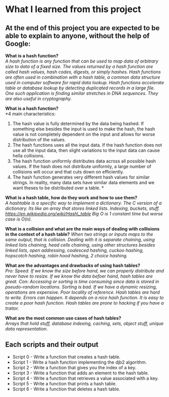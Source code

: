# What I learned from this project  
At the end of this project you are expected to be able to explain to anyone, without the help of Google:  
---   

**What is a hash function?**  
*A hash function is any function that can be used to map data of arbitrary size
to data of a fixed size. The values returned by a hash function are called hash
values, hash codes, digests, or simply hashes. Hash functions are often used in
combination with a hash table, a common data structure used in computer
software for rapid data lookup. Hash functions accelerate table or database
lookup by detecting duplicated records in a large file. One such application is
finding similar stretches in DNA sequences. They are also useful in
cryptography.*  


**What is a hash function?**  
*4 main characteristics:
1) The hash value is fully determined by the data being
hashed. If something else besides the input is used to make the hash, the hash
value is not completely dependent on the input and allows for worse
distribution of the values.
2) The hash functions uses all the input data. If the hash function does not
use all the input data, then slight variations to the input data can cause
hella collisions. 
3) The hash function uniformly distributes data across all possible hash
values. If the hash does not distribute uniformly, a large number of collisions
will occur and that cuts down on efficiently. 
4) The hash function generates very different hash values for similar strings.
In reality, many data sets have similar data elements and we want theses to be
distributed over a table. *  


**What is a hash table, how do they work and how to use them?**  
*A hashtable is a specific way to implement a dictionary.
The C version of a dictionary. 
Its like an array that stores linked lists. Indexing, buckets, stuff.
https://en.wikipedia.org/wiki/Hash\_table
Big O is 1 constant time but worse case is O(n).*  


**What is a collision and what are the main ways of dealing with collisions in the context of a hash table?** 
*When two strings or inputs maps to the same output, that is collision. Dealing
with it is separate chaining, using linked lists chaining, head cells chaining,
using other structures besides linked lists, open addressing, coalesced
hashing, cuckoo hashing, hopscotch hashing, robin hood hashing, 2 choice
hashing.*  


**What are the advantages and drawbacks of using hash tables?**  
*Pro: Speed. If we know the size before hand, we can properly distribute and
never have to resize. If we know the data befoer hand, hash tables are great.
Con: Accessing or sorting is time consuming since data is stored in
pseudo-random locations. Sorting is bad. If we have a dynamic resizing,
operations are expensive.
Poor locality of reference. Hash tables are hard to write. Errors can happen.
It depends on a nice hash function. 
It is easy to create a poor hash function.
Hash tables are prone to hacking if you have a traitor.*  


**What are the most common use cases of hash tables?**  
*Arrays that hold stuff, database indexing, caching, sets, object stuff, unique
data representation.*  


## Each scripts and their output  
* Script 0 - Write a function that creates a hash table.  
* Script 1 - Write a hash function implementing the djb2 algorithm.  
* Script 2 - Write a function that gives you the index of a key.  
* Script 3 - Write a function that adds an element to the hash table.  
* Script 4 - Write a function that retrieves a value associated with a key.  
* Script 5 - Write a function that prints a hash table.  
* Script 6 - Write a function that deletes a hash table.  


